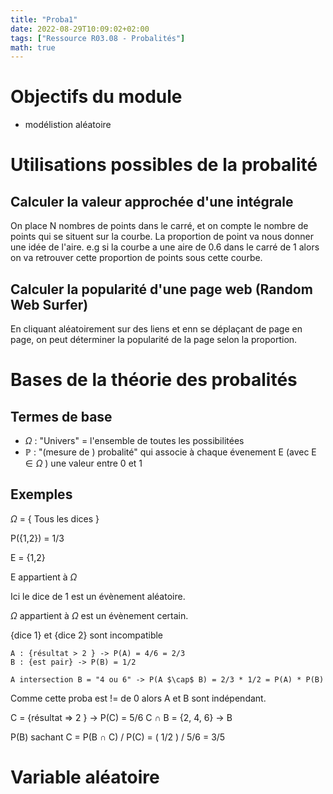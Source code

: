 ```yaml
---
title: "Proba1"
date: 2022-08-29T10:09:02+02:00
tags: ["Ressource R03.08 - Probalités"]
math: true
---
```


<!--- TODO: Polish those notes --->

# Objectifs du module 

* modélistion aléatoire 

# Utilisations possibles de la probalité 

## Calculer la valeur approchée d'une intégrale 

On place N nombres de points dans le carré, et on compte le nombre de points
qui se situent sur la courbe. La proportion de point va nous donner une idée de l'aire.
e.g si la courbe a une aire de 0.6 dans le carré de 1 alors on va retrouver cette proportion
de points sous cette courbe.

## Calculer la popularité d'une page web (Random Web Surfer) 

En cliquant aléatoirement sur des liens et enn se déplaçant de page en page, on peut déterminer
la popularité de la page selon la proportion.

# Bases de la théorie des probalités 

## Termes de base 


* $\Omega$ : "Univers" = l'ensemble de toutes les possibilitées 
* $\mathbb{P}$ : "(mesure de ) probalité" qui associe à chaque évenement E (avec E $\in \Omega$ ) une valeur entre 0 et 1

## Exemples 

$\Omega$ = { Tous les dices }

P({1,2}) =  1/3

E = {1,2}

E appartient à $\Omega$


Ici le dice de 1 est un évènement aléatoire.

$\Omega$ appartient à $\Omega$ est un évènement certain.

{dice 1} et {dice 2} sont incompatible 

```
A : {résultat > 2 } -> P(A) = 4/6 = 2/3
B : {est pair} -> P(B) = 1/2

A intersection B = "4 ou 6" -> P(A $\cap$ B) = 2/3 * 1/2 = P(A) * P(B) 

```

Comme cette proba est !=  de 0 alors A et B sont indépendant.


C = {résultat => 2 } -> P(C) = 5/6
C $\cap$ B = {2, 4, 6} -> B

P(B) sachant C = P(B $\cap$ C) / P(C) = ( 1/2 ) / 5/6 = 3/5


# Variable aléatoire 


